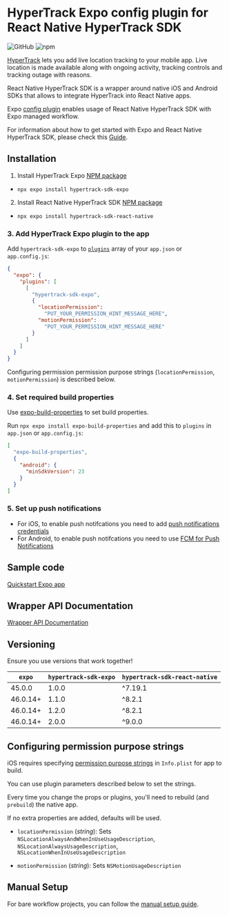 # HyperTrack Expo config plugin for React Native HyperTrack SDK

![GitHub](https://img.shields.io/github/license/hypertrack/sdk-expo.svg) 
![npm](https://img.shields.io/npm/v/hypertrack-sdk-expo.svg) 

[HyperTrack](https://www.hypertrack.com) lets you add live location tracking to your mobile app. Live location is made available along with ongoing activity, tracking controls and tracking outage with reasons.

React Native HyperTrack SDK is a wrapper around native iOS and Android SDKs that allows to integrate HyperTrack into React Native apps.

Expo [config plugin](https://docs.expo.io/guides/config-plugins/) enables usage of React Native HyperTrack SDK with Expo managed workflow.

For information about how to get started with Expo and React Native HyperTrack SDK, please check this [Guide](https://www.hypertrack.com/docs/install-sdk-expo).

## Installation

1. Install HyperTrack Expo [NPM package](https://www.npmjs.com/package/hypertrack-sdk-expo) 
  - `npx expo install hypertrack-sdk-expo`
2. Install React Native HyperTrack SDK [NPM package](https://www.npmjs.com/package/hypertrack-sdk-react-native) 
  - `npx expo install hypertrack-sdk-react-native`

### 3. Add HyperTrack Expo plugin to the app

Add `hypertrack-sdk-expo` to [`plugins`](https://docs.expo.io/versions/latest/config/app/#plugins) array of your `app.json` or `app.config.js`:

```json
{
  "expo": {
    "plugins": [
      [
        "hypertrack-sdk-expo",
        {
          "locationPermission":
            "PUT_YOUR_PERMISSION_HINT_MESSAGE_HERE",
          "motionPermission":
            "PUT_YOUR_PERMISSION_HINT_MESSAGE_HERE"
        }
      ]
    ]
  }
}
```

Configuring permission permission purpose strings (`locationPermission`, `motionPermission`) is described below.

### 4. Set required build properties

Use [expo-build-properties](https://docs.expo.dev/versions/latest/sdk/build-properties/) to set build properties.

Run `npx expo install expo-build-properties` and add this to `plugins` in `app.json` or `app.config.js`:
```json
[
  "expo-build-properties",
  {
    "android": {
      "minSdkVersion": 23
    }
  }
]
```

### 5. Set up push notifications

- For iOS, to enable push notifcations you need to add [push notifications credentials](https://docs.expo.dev/app-signing/managed-credentials/#ios)
- For Android, to enable push notifcations you need to use [FCM for Push Notifications](https://docs.expo.dev/push-notifications/using-fcm/)

## Sample code

[Quickstart Expo app](https://github.com/hypertrack/quickstart-expo)

## Wrapper API Documentation

[Wrapper API Documentation](https://hypertrack.github.io/sdk-react-native/)

## Versioning

Ensure you use versions that work together!

|  `expo`  | `hypertrack-sdk-expo` | `hypertrack-sdk-react-native` |
| -------- | --------------------- | ----------------------------- |
| 45.0.0   | 1.0.0                 | ^7.19.1                       |
| 46.0.14+ | 1.1.0                 | ^8.2.1                        |
| 46.0.14+ | 1.2.0                 | ^8.2.1                        |
| 46.0.14+ | 2.0.0                 | ^9.0.0                        |

## Configuring permission purpose strings

iOS requires specifying [permission purpose strings](https://hypertrack.com/docs/install-sdk-ios/#add-location-and-motion-purpose-strings) in `Info.plist` for app to build.

You can use plugin parameters described below to set the strings. 

 Every time you change the props or plugins, you'll need to rebuild (and `prebuild`) the native app. 

 If no extra properties are added, defaults will be used.

- `locationPermission` (_string_): Sets `NSLocationAlwaysAndWhenInUseUsageDescription`, `NSLocationAlwaysUsageDescription`, `NSLocationWhenInUseUsageDescription` 

- `motionPermission` (_string_): Sets `NSMotionUsageDescription` 

## Manual Setup

For bare workflow projects, you can follow the [manual setup guide](https://hypertrack.com/docs/install-sdk-react-native/#step-4-set-up-silent-push-notifications).
